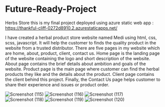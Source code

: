 # Future-Ready-Project
Herbs Store
this is my final project deployed using azure static web app : https://thankful-cliff-0272d8910.2.azurestaticapps.net/

I have created a herbal product store website named Medi using html, css, scss, javascript. It will help the customer to finds the quality product in the website from a trusted distributor. There are five pages in my website which are home, about, product, client, contact us. Home page is the landing page of the website containing the logo and short description of the website. About page contains the brief details about ambition and goals of the website. Product page is the main page where customer can find the herbal products they like and the details about the product. Client page contains the client behind this project. Finally, the Contact Us page helps customer to share their experience and issues or product order.

![Screenshot (115)](https://user-images.githubusercontent.com/103330407/196180819-4d22c0ec-bad2-4835-9322-7a3dae61a89a.png)
![Screenshot (116)](https://user-images.githubusercontent.com/103330407/196180831-d753b23e-d193-4938-9d0a-00d2fa4e6ca7.png)
![Screenshot (117)](https://user-images.githubusercontent.com/103330407/196180841-77b1f2a2-8378-48d3-8a60-00ac8a9cd85d.png)
![Screenshot (118)](https://user-images.githubusercontent.com/103330407/196180853-06820abc-3fd0-4409-ad3a-e70f683eb8ec.png)
![Screenshot (119)](https://user-images.githubusercontent.com/103330407/196180860-ba52bfbb-a15e-4707-a21c-32032543b5bd.png)
![Screenshot (120)](https://user-images.githubusercontent.com/103330407/196180868-49ad4b67-5afa-481e-a174-b6e6cfe2c2d0.png)
